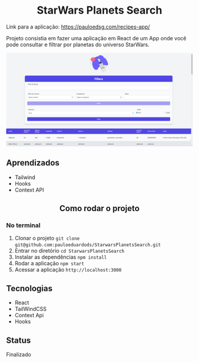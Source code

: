 <h1 align="center">StarWars Planets Search</h1>

Link para a aplicação: https://pauloedsg.com/recipes-app/

Projeto consistia em fazer uma aplicação em React de um App onde você pode consultar e filtrar por planetas do universo StarWars.

<img src="./StarWars.png"/>


## Aprendizados
 * Tailwind
 * Hooks
 * Context API

<h2 align="center">Como rodar o projeto</h2>

### No terminal
1. Clonar o projeto `git clone git@github.com:pauloeduardods/StarwarsPlanetsSearch.git`
2. Entrar no diretório `cd StarwarsPlanetsSearch`
3. Instalar as dependências `npm install`
4. Rodar a aplicação `npm start`
5. Acessar a aplicação `http://localhost:3000`

## Tecnologias
* React
* TailWindCSS
* Context Api
* Hooks

## Status

Finalizado
